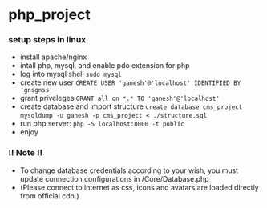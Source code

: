 # php_project

### setup steps in linux
- install apache/nginx
- intall php, mysql, and enable pdo extension for php
- log into mysql shell `sudo mysql`
- create new user
`CREATE USER 'ganesh'@'localhost' IDENTIFIED BY 'gnsgnss'`
- grant priveleges
`GRANT all on *.* TO 'ganesh'@'localhost'`
- create database and import structure
`create database cms_project`
`mysqldump -u ganesh -p cms_project < ./structure.sql`
- run php server: `php -S localhost:8000 -t public`
- enjoy
### !! Note !!
- To change database credentials according to your wish, you must update connection configurations in /Core/Database.php
- (Please connect to internet as css, icons and avatars are loaded directly from official cdn.) 
